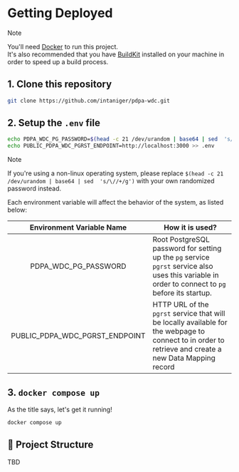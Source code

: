 # Getting Deployed
> [!NOTE]
> You'll need [Docker](https://www.docker.com/) to run this project. <br />
> It's also recommended that you have [BuildKit](https://docs.docker.com/build/buildkit/) installed on your machine in order to speed up a build process.


## 1. Clone this repository

```sh
git clone https://github.com/intaniger/pdpa-wdc.git
```

## 2. Setup the `.env` file

```sh
echo PDPA_WDC_PG_PASSWORD=$(head -c 21 /dev/urandom | base64 | sed  's/\//+/g') > .env # random pg password
echo PUBLIC_PDPA_WDC_PGRST_ENDPOINT=http://localhost:3000 >> .env
```
> [!NOTE] 
> If you're using a non-linux operating system, please replace `$(head -c 21 /dev/urandom | base64 | sed  's/\//+/g')` with your own randomized password instead.

Each environment variable will affect the behavior of the system, as listed below:

| Environment Variable Name | How it is used? |
| :---: | --- |
| PDPA_WDC_PG_PASSWORD | Root PostgreSQL password for setting up the `pg` service <br />  `pgrst` service also uses this variable in order to connect to `pg` before its startup. |
| PUBLIC_PDPA_WDC_PGRST_ENDPOINT | HTTP URL of the `pgrst` service that will be locally available for the webpage to connect to in order to retrieve and create a new Data Mapping record |

## 3. `docker compose up`

As the title says, let's get it running!

```sh
docker compose up
```

## 🚀 Project Structure
TBD
